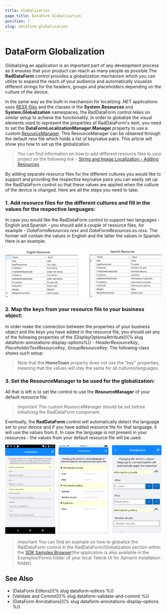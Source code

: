```yaml
---
title: Globalization
page_title: DataForm Globalization
position: 7
slug: dataform-globalization
---
```


# DataForm Globalization

Globalizing an application is an important part of any development process as it ensures that your product can reach as many people as possible.The **RadDataForm** control provides a globalization mechanism which you can utilize to expand the reach of your audience and automatically visualize different strings for the headers, groups and placeholders depending on the culture of the device.

In the same way as the built-in mechanism for localizing .NET applications uses [RESX files](https://docs.microsoft.com/en-us/previous-versions/visualstudio/visual-studio-2008/ekyft91f(v=vs.90)) and the classes in the **System.Resources** and **System.Globalization** namespaces, the RadDataForm control relies on similar setup to achieve the functionality. In order to globalize the visual elements used to represent the properties of RadDataForm's item, you need to set the **DataFormLocalizationManager.Manager** property to use a custom [ResourceManager](https://docs.microsoft.com/en-us/dotnet/api/system.resources.resourcemanager?view=netframework-4.7.2). This ResourceManager can be obtained through the default resx file which holds a list of key/value pairs. This article will show you how to set up the globalization.

> You can find information on how to add different resource files to your project on the following link - [String and Image Localization - Adding Resources](https://docs.microsoft.com/en-us/xamarin/xamarin-forms/app-fundamentals/localization/text?tabs=windows#adding-resources)

By adding separate resource files for the different cultures you would like to support and providing the respective key/value pairs you can easily set up the RadDataForm control so that these values are applied when the culture of the device is changed. Here are all the steps you need to take:

### 1. Add resource files for the different cultures and fill in the values for the respective languages:

In case you would like the RadDataForm control to support two languages - English and Spanish - you should add a couple of resource files, for example - *DataFormResources.resx* and *DataFormResources.es.resx*. The former will contain the values in English and the latter the values in Spanish. Here is an example:

![Resources added](images/dataformresources.png)

### 2. Map the keys from your resource file to your business object:
 
In order make the connection between the properties of your business object and the keys you have added in the resource file, you should set any of the following properties of the [DisplayOptionsAttribute]({% slug dataform-annotations-display-options%}) - *HeaderResourceKey*, *PlaceholderTextResourceKey*, *GroupResourceKey*. The following class shows such setup:

<snippet id='dataform-globalization-display-options-keys'/>

> Note that the **HomeTown** property does not use the "key" properties, meaning that the values will stay the same for all cultures/languages.

### 3. Set the ResourceManager to be used for the globalization:
All that is left is to set the control to use the **ResourceManager** of your default resource file:

<snippet id='dataform-globalization-setting-resourcemanager'/>

>important The custom ResourceManager should be set before initializing the RadDataForm component.
      
Eventually, the **RadDataForm** control will automatically detect the language set to your device and if you have added resource file for that language, it will use the values from it. In case the language is not present in your resources - the values from your default resource file will be used. 

![Resources added](images/spanish_dataform.png)

>important You can find an example on how to globalize the RadDataForm control in the RadDataForm/Globalization section within the [SDK Samples Browser](https://github.com/telerik/xamarin-forms-sdk)(the application is also available in the Examples/Forms folder of your local Telerik UI for Xamarin installation folder).

## See Also

- [DataForm Editors]({% slug dataform-editors %})
- [Validate and Commit]({% slug dataform-validate-and-commit %})
- [DataForm Annotations]({% slug dataform-annotations-display-options %})
